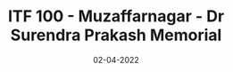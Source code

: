 ---
title: ITF 100 - Muzaffarnagar  -  Dr Surendra Prakash Memorial 
date:  02-04-2022  
to_date: 06-04-2022
link:  https://www.itftennis.com/en/tournament/itf-s100-muzaffarnagar-dr-surendra-prakash-memorial-itf-seniors-tennis-tournament/ind/2022/s-s100-ind-09a-2022/
image: ITFSeniors.jpg
---